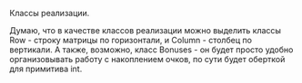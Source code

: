 Классы реализации.

Думаю, что в качестве классов реализации можно выделить классы Row - строку матрицы по горизонтали, и Column - cтолбец по вертикали.
А также, возможно, класс Bonuses - он будет просто удобно организовывать работу с накоплением очков, по сути будет оберткой для примитива int.
